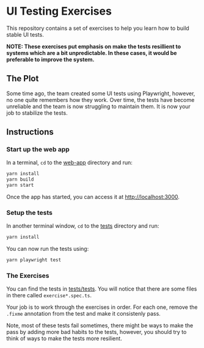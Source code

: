 # UI Testing Exercises

This repository contains a set of exercises to help you learn how to
build stable UI tests.

**NOTE: These exercises put emphasis on make the tests resillient to systems
which are a bit unpredictable. In these cases, it would be preferable to
improve the system.**

## The Plot

Some time ago, the team created some UI tests using Playwright, however,
no one quite remembers how they work. Over time, the tests have become
unreliable and the team is now struggling to maintain them. It is now
your job to stabilize the tests.

## Instructions

### Start up the web app

In a terminal, `cd` to the [web-app](./web-app/) directory and run:

```bash
yarn install
yarn build
yarn start
```

Once the app has started, you can access it at
[http://localhost:3000](http://localhost:3000).

### Setup the tests

In another terminal window, `cd` to the [tests](./test/) directory and
run:

```bash
yarn install
```

You can now run the tests using:

```bash
yarn playwright test
```

### The Exercises

You can find the tests in [tests/tests](./tests/tests).
You will notice that there are some files in there called
`exercise*.spec.ts`.

Your job is to work through the exercises in order. For each
one, remove the `.fixme` annotation from the test and make it
consistenly pass.

Note, most of these tests fail sometimes, there might be ways to
make the pass by adding more bad habits to the tests, however,
you should try to think of ways to make the tests more resilient.
